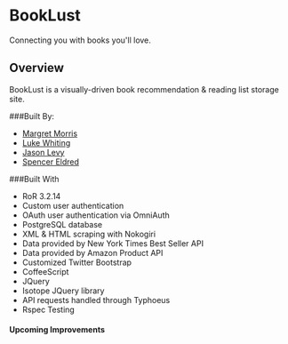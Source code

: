 # BookLust
   Connecting you with books you'll love.

## Overview
 BookLust is a visually-driven book recommendation & reading list storage site.

###Built By:


* [Margret Morris](https://github.com/margaretblue)
* [Luke Whiting](https://github.com/zestos)
* [Jason Levy](https://github.com/JasonLev)
* [Spencer Eldred](https://github.com/spencereldred)

###Built With


* RoR 3.2.14
* Custom user authentication
* OAuth user authentication via OmniAuth
* PostgreSQL database
* XML & HTML scraping with Nokogiri
* Data provided by New York Times Best Seller API
* Data provided by Amazon Product API
* Customized Twitter Bootstrap
* CoffeeScript
* JQuery
* Isotope JQuery library
* API requests handled through Typhoeus
* Rspec Testing




#### Upcoming Improvements
